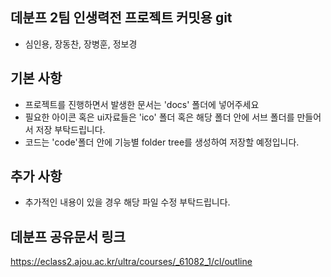## 데분프 2팀 인생력전 프로젝트 커밋용 git
- 심인용, 장동찬, 장병훈, 정보경

## 기본 사항
- 프로젝트를 진행하면서 발생한 문서는 'docs' 폴더에 넣어주세요
- 필요한 아이콘 혹은 ui자료들은 'ico' 폴더 혹은 해당 폴더 안에 서브 폴더를 만들어서 저장 부탁드립니다.
- 코드는 'code'폴더 안에 기능별 folder tree를 생성하여 저장할 예정입니다.

## 추가 사항
- 추가적인 내용이 있을 경우 해당 파일 수정 부탁드립니다.


## 데분프 공유문서 링크
https://eclass2.ajou.ac.kr/ultra/courses/_61082_1/cl/outline
